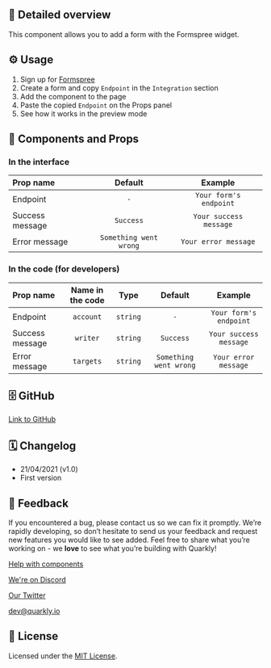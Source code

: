 ## 📖 Detailed overview

This component allows you to add a form with the Formspree widget.

## ⚙️ Usage

1. Sign up for [Formspree](https://formspree.io/)
2. Create a form and copy `Endpoint` in the `Integration` section
3. Add the component to the page
4. Paste the copied `Endpoint` on the Props panel
5. See how it works in the preview mode

## 🧩 Components and Props

### In the interface

| Prop name       |        Default         |        Example         |
| :-------------- | :--------------------: | :--------------------: |
| Endpoint        |          `-`           | `Your form's endpoint` |
| Success message |       `Success`        | `Your success message` |
| Error message   | `Something went wrong` |  `Your error message`  |

### In the code (for developers)

| Prop name       | Name in the code |   Type   |        Default         |        Example         |
| :-------------- | :--------------: | :------: | :--------------------: | :--------------------: |
| Endpoint        |    `account`     | `string` |          `-`           | `Your form's endpoint` |
| Success message |     `writer`     | `string` |       `Success`        | `Your success message` |
| Error message   |    `targets`     | `string` | `Something went wrong` |  `Your error message`  |

## 🗄 GitHub

[Link to GitHub](https://github.com/quarkly/community-kit/blob/master/src/Formspree.js)

## 🗓 Changelog

-   21/04/2021 (v1.0)
-   First version

## 📮 Feedback

If you encountered a bug, please contact us so we can fix it promptly. We’re rapidly developing, so don’t hesitate to send us your feedback and request new features you would like to see added. Feel free to share what you’re working on - we **love** to see what you’re building with Quarkly!

[Help with components](https://community.quarkly.io/c/requests/11)

[We're on Discord](https://discord.gg/SuF9vCMJGW)

[Our Twitter](https://twitter.com/quarklyapp)

[dev@quarkly.io](mailto:dev@quarkly.io)

## 📝 License

Licensed under the [MIT License](https://raw.githubusercontent.com/quarkly/community-kit/master/LICENSE).
